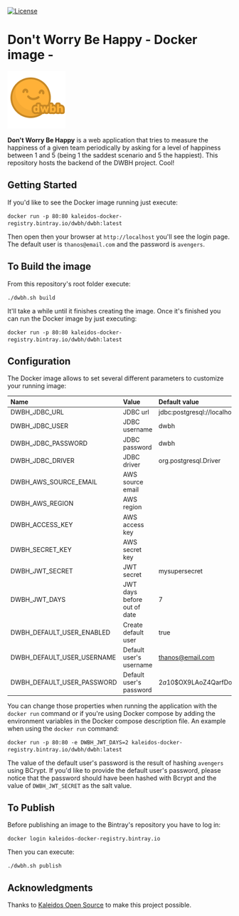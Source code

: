 [![License](https://img.shields.io/github/license/dont-worry-be-happy/dwbh-docker.svg)](https://www.gnu.org/licenses/gpl-3.0.en.html)

# Don't Worry Be Happy - Docker image -

![dwbh](files/dwbh.png)

**Don't Worry Be Happy** is a web application that tries to measure
the happiness of a given team periodically by asking for a level of
happiness between 1 and 5 (being 1 the saddest scenario and 5 the
happiest). This repository hosts the backend of the DWBH
project. Cool!

## Getting Started

If you'd like to see the Docker image running just execute:

```shell
docker run -p 80:80 kaleidos-docker-registry.bintray.io/dwbh/dwbh:latest
```

Then open then your browser at `http://localhost` you'll see the login
page. The default user is `thanos@email.com` and the password is
`avengers`.

## To Build the image

From this repository's root folder execute:

```shell
./dwbh.sh build
```

It'll take a while until it finishes creating the image. Once it's
finished you can run the Docker image by just executing:

```shell
docker run -p 80:80 kaleidos-docker-registry.bintray.io/dwbh/dwbh:latest
```

## Configuration

The Docker image allows to set several different parameters to customize your running image:

| Name                       | Value                       | Default value                                                 |
|:---------------------------|:----------------------------|:--------------------------------------------------------------|
| DWBH_JDBC_URL              | JDBC url                    | jdbc:postgresql://localhost:5432/dwbh                         |
| DWBH_JDBC_USER             | JDBC username               | dwbh                                                          |
| DWBH_JDBC_PASSWORD         | JDBC password               | dwbh                                                          |
| DWBH_JDBC_DRIVER           | JDBC driver                 | org.postgresql.Driver                                         |
| DWBH_AWS_SOURCE_EMAIL      | AWS source email            |                                                               |
| DWBH_AWS_REGION            | AWS region                  |                                                               |
| DWBH_ACCESS_KEY            | AWS access key              |                                                               |
| DWBH_SECRET_KEY            | AWS secret key              |                                                               |
| DWBH_JWT_SECRET            | JWT secret                  | mysupersecret                                                 |
| DWBH_JWT_DAYS              | JWT days before out of date | 7                                                             |
| DWBH_DEFAULT_USER_ENABLED  | Create default  user        | true                                                          |
| DWBH_DEFAULT_USER_USERNAME | Default user's username     | thanos@email.com                                              |
| DWBH_DEFAULT_USER_PASSWORD | Default user's password     | $2a$10$OX9LAoZ4QarfDoSgIocrIedyVFfoe9fceI5zAXoYkKjOJV8f15YbS  |

You can change those properties when running the application with the
`docker run` command or if you're using Docker compose by adding the
environment variables in the Docker compose description file. An
example when using the `docker run` command:

```shell
docker run -p 80:80 -e DWBH_JWT_DAYS=2 kaleidos-docker-registry.bintray.io/dwbh/dwbh:latest
```

The value of the default user's password is the result of hashing
`avengers` using BCrypt. If you'd like to provide the default user's
password, please notice that the password should have been hashed with
Bcrypt and the value of `DWBH_JWT_SECRET` as the salt value.

## To Publish

Before publishing an image to the Bintray's repository you have to log in:

```shell
docker login kaleidos-docker-registry.bintray.io
```

Then you can execute:

```shell
./dwbh.sh publish
```

## Acknowledgments

Thanks to [Kaleidos Open Source](https://kaleidos.net/) to make this project possible.
